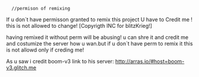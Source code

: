       //permison of remixing
      
     
If u don´t have permisson granted to remix this project U have to Credit me !
     this is not allowed to change! [Copyrigth INC for blitzKrieg!]
     
having remixed it without perm will be abusing! u can shre it and credit me and costumize the server
 how u wan.but if u don´t have perm to remix it this is not allowd only if creding me!
     
 As u saw i credit boom-v3 link to his server: <http://arras.io/#host=boom-v3.glitch.me>
